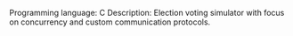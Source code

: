Programming language: C
Description: Election voting simulator with focus on concurrency and custom communication protocols.